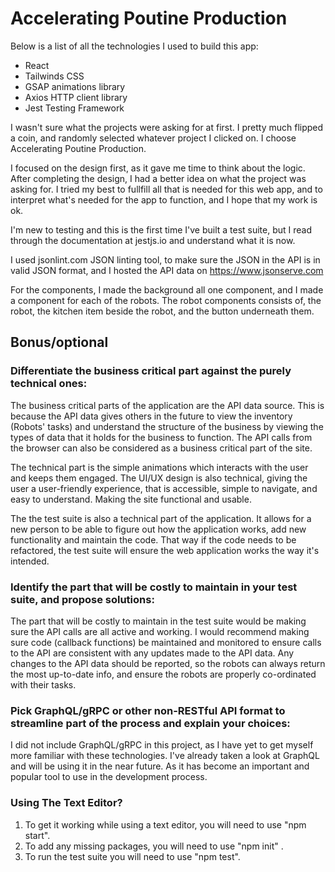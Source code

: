 # Accelerating Poutine Production

Below is a list of all the technologies I used to build this app:

- React
- Tailwinds CSS
- GSAP animations library
- Axios HTTP client library
- Jest Testing Framework

I wasn't sure what the projects were asking for at first. I pretty much flipped a coin, and randomly selected whatever project I clicked on. I choose Accelerating Poutine Production.

I focused on the design first, as it gave me time to think about the logic. After completing the design, I had a better idea on what the project was asking for. I tried my best to fullfill all that is needed for this web app, and to interpret what's needed for the app to function, and I hope that my work is ok.

I'm new to testing and this is the first time I've built a test suite, but I read through the documentation at jestjs.io and understand what it is now.

I used jsonlint.com JSON linting tool, to make sure the JSON in the API is in valid JSON format, and I hosted the API data on https://www.jsonserve.com

For the components, I made the background all one component, and I made a component for each of the robots. The robot components consists of, the robot, the kitchen item beside the robot, and the button underneath them.

## Bonus/optional

### Differentiate the business critical part against the purely technical ones:

The business critical parts of the application are the API data source. This is because the API data gives others in the future to view the inventory (Robots' tasks) and understand the structure of the business by viewing the types of data that it holds for the business to function. The API calls from the browser can also be considered as a business critical part of the site.

The technical part is the simple animations which interacts with the user and keeps them engaged. The UI/UX design is also technical, giving the user a user-friendly experience, that is accessible, simple to navigate, and easy to understand. Making the site functional and usable.

The the test suite is also a technical part of the application. It allows for a new person to be able to figure out how the application works, add new functionality and maintain the code. That way if the code needs to be refactored, the test suite will ensure the web application works the way it's intended.

### Identify the part that will be costly to maintain in your test suite, and propose solutions:

The part that will be costly to maintain in the test suite would be making sure the API calls are all active and working. I would recommend making sure code (callback functions) be maintained and monitored to ensure calls to the API are consistent with any updates made to the API data. Any changes to the API data should be reported, so the robots can always return the most up-to-date info, and ensure the robots are properly co-ordinated with their tasks.

### Pick GraphQL/gRPC or other non-RESTful API format to streamline part of the process and explain your choices:

I did not include GraphQL/gRPC in this project, as I have yet to get myself more familiar with these technologies. I've already taken a look at GraphQL and will be using it in the near future. As it has become an important and popular tool to use in the development process.

### Using The Text Editor?
1. To get it working while using a text editor, you will need to use "npm start".
2. To add any missing packages, you will need to use "npm init" .
3. To run the test suite you will need to use "npm test".
